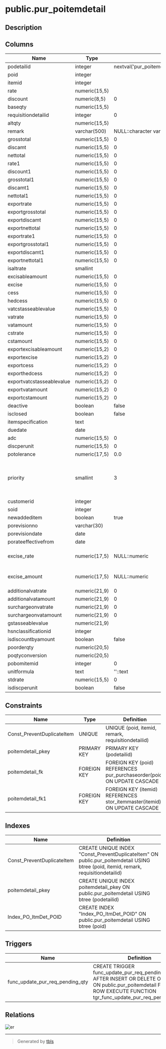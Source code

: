 # public.pur_poitemdetail

## Description

## Columns

| Name | Type | Default | Nullable | Children | Parents | Comment |
| ---- | ---- | ------- | -------- | -------- | ------- | ------- |
| podetailid | integer | nextval('pur_poitemdetail_podetailid_seq'::regclass) | false |  |  |  |
| poid | integer |  | true |  | [public.pur_purchaseorder](public.pur_purchaseorder.md) |  |
| itemid | integer |  | true |  | [public.stor_itemmaster](public.stor_itemmaster.md) |  |
| rate | numeric(15,5) |  | true |  |  |  |
| discount | numeric(8,5) | 0 | true |  |  |  |
| baseqty | numeric(15,5) |  | true |  |  |  |
| requisitiondetailid | integer | 0 | true |  |  |  |
| altqty | numeric(15,5) |  | true |  |  |  |
| remark | varchar(500) | NULL::character varying | true |  |  |  |
| grosstotal | numeric(15,5) | 0 | true |  |  |  |
| discamt | numeric(15,5) | 0 | true |  |  |  |
| nettotal | numeric(15,5) | 0 | true |  |  |  |
| rate1 | numeric(15,5) | 0 | true |  |  |  |
| discount1 | numeric(15,5) | 0 | true |  |  |  |
| grosstotal1 | numeric(15,5) | 0 | true |  |  |  |
| discamt1 | numeric(15,5) | 0 | true |  |  |  |
| nettotal1 | numeric(15,5) | 0 | true |  |  |  |
| exportrate | numeric(15,5) | 0 | true |  |  |  |
| exportgrosstotal | numeric(15,5) | 0 | true |  |  |  |
| exportdiscamt | numeric(15,5) | 0 | true |  |  |  |
| exportnettotal | numeric(15,5) | 0 | true |  |  |  |
| exportrate1 | numeric(15,5) | 0 | true |  |  |  |
| exportgrosstotal1 | numeric(15,5) | 0 | true |  |  |  |
| exportdiscamt1 | numeric(15,5) | 0 | true |  |  |  |
| exportnettotal1 | numeric(15,5) | 0 | true |  |  |  |
| isaltrate | smallint |  | true |  |  |  |
| excisableamount | numeric(15,5) | 0 | true |  |  |  |
| excise | numeric(15,5) | 0 | true |  |  |  |
| cess | numeric(15,5) | 0 | true |  |  |  |
| hedcess | numeric(15,5) | 0 | true |  |  |  |
| vatcstasseablevalue | numeric(15,5) | 0 | true |  |  |  |
| vatrate | numeric(15,5) | 0 | true |  |  |  |
| vatamount | numeric(15,5) | 0 | true |  |  |  |
| cstrate | numeric(15,5) | 0 | true |  |  |  |
| cstamount | numeric(15,5) | 0 | true |  |  |  |
| exportexcisableamount | numeric(15,2) | 0 | true |  |  |  |
| exportexcise | numeric(15,2) | 0 | true |  |  |  |
| exportcess | numeric(15,2) | 0 | true |  |  |  |
| exporthedcess | numeric(15,2) | 0 | true |  |  |  |
| exportvatcstasseablevalue | numeric(15,2) | 0 | true |  |  |  |
| exportvatamount | numeric(15,2) | 0 | true |  |  |  |
| exportcstamount | numeric(15,2) | 0 | true |  |  |  |
| deactive | boolean | false | true |  |  |  |
| isclosed | boolean | false | true |  |  |  |
| itemspecification | text |  | true |  |  |  |
| duedate | date |  | true |  |  |  |
| adc | numeric(15,5) | 0 | true |  |  |  |
| discperunit | numeric(15,5) | 0 | true |  |  |  |
| potolerance | numeric(17,5) | 0.0 | true |  |  |  |
| priority | smallint | 3 | true |  |  | 1--Most Urgent<br>2--Urgent<br>3--General |
| customerid | integer |  | true |  |  |  |
| soid | integer |  | true |  |  |  |
| newaddeditem | boolean | true | true |  |  |  |
| porevisionno | varchar(30) |  | true |  |  |  |
| porevisiondate | date |  | true |  |  |  |
| porateeffectivefrom | date |  | true |  |  |  |
| excise_rate | numeric(17,5) | NULL::numeric | true |  |  | For Item Excise Ledger |
| excise_amount | numeric(17,5) | NULL::numeric | true |  |  | For Item Excise Ledger |
| additionalvatrate | numeric(21,9) | 0 | true |  |  |  |
| additionalvatamount | numeric(21,9) | 0 | true |  |  |  |
| surchargeonvatrate | numeric(21,9) | 0 | true |  |  |  |
| surchargeonvatamount | numeric(21,9) | 0 | true |  |  |  |
| gstasseablevalue | numeric(21,9) |  | true |  |  |  |
| hsnclassificationid | integer |  | true |  |  |  |
| isdiscountbyamount | boolean | false | true |  |  |  |
| poorderqty | numeric(20,5) |  | true |  |  |  |
| poqtyconversion | numeric(20,5) |  | true |  |  |  |
| pobomitemid | integer | 0 | true |  |  |  |
| unitformula | text | ''::text | true |  |  |  |
| stdrate | numeric(15,5) | 0 | true |  |  |  |
| isdiscperunit | boolean | false | true |  |  |  |

## Constraints

| Name | Type | Definition |
| ---- | ---- | ---------- |
| Const_PreventDuplicateItem | UNIQUE | UNIQUE (poid, itemid, remark, requisitiondetailid) |
| poitemdetail_pkey | PRIMARY KEY | PRIMARY KEY (podetailid) |
| poitemdetail_fk | FOREIGN KEY | FOREIGN KEY (poid) REFERENCES pur_purchaseorder(poid) ON UPDATE CASCADE |
| poitemdetail_fk1 | FOREIGN KEY | FOREIGN KEY (itemid) REFERENCES stor_itemmaster(itemid) ON UPDATE CASCADE |

## Indexes

| Name | Definition |
| ---- | ---------- |
| Const_PreventDuplicateItem | CREATE UNIQUE INDEX "Const_PreventDuplicateItem" ON public.pur_poitemdetail USING btree (poid, itemid, remark, requisitiondetailid) |
| poitemdetail_pkey | CREATE UNIQUE INDEX poitemdetail_pkey ON public.pur_poitemdetail USING btree (podetailid) |
| Index_PO_ItmDet_POID | CREATE INDEX "Index_PO_ItmDet_POID" ON public.pur_poitemdetail USING btree (poid) |

## Triggers

| Name | Definition |
| ---- | ---------- |
| func_update_pur_req_pending_qty | CREATE TRIGGER func_update_pur_req_pending_qty AFTER INSERT OR DELETE OR UPDATE ON public.pur_poitemdetail FOR EACH ROW EXECUTE FUNCTION tgr_func_update_pur_req_pending_qty() |

## Relations

![er](public.pur_poitemdetail.svg)

---

> Generated by [tbls](https://github.com/k1LoW/tbls)
